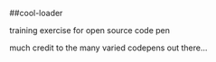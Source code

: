 ##cool-loader

training exercise for open source code pen

much credit to the many varied codepens out there...
